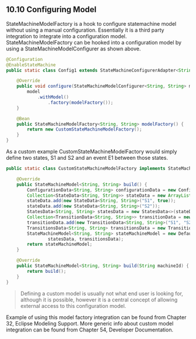 ## 10.10 Configuring Model

StateMachineModelFactory is a hook to configure statemachine model without using a manual configuration. Essentially it is a third party integration to integrate into a configuration model. StateMachineModelFactory can be hooked into a configuration model by using a StateMachineModelConfigurer as shown above.

```java
@Configuration
@EnableStateMachine
public static class Config1 extends StateMachineConfigurerAdapter<String, String> {

    @Override
    public void configure(StateMachineModelConfigurer<String, String> model) throws Exception {
        model
            .withModel()
                .factory(modelFactory());
    }

    @Bean
    public StateMachineModelFactory<String, String> modelFactory() {
        return new CustomStateMachineModelFactory();
    }
}
```

As a custom example CustomStateMachineModelFactory would simply define two states, S1 and S2 and an event E1 between those states.

```java
public static class CustomStateMachineModelFactory implements StateMachineModelFactory<String, String> {

    @Override
    public StateMachineModel<String, String> build() {
        ConfigurationData<String, String> configurationData = new ConfigurationData<>();
        Collection<StateData<String, String>> stateData = new ArrayList<>();
        stateData.add(new StateData<String, String>("S1", true));
        stateData.add(new StateData<String, String>("S2"));
        StatesData<String, String> statesData = new StatesData<>(stateData);
        Collection<TransitionData<String, String>> transitionData = new ArrayList<>();
        transitionData.add(new TransitionData<String, String>("S1", "S2", "E1"));
        TransitionsData<String, String> transitionsData = new TransitionsData<>(transitionData);
        StateMachineModel<String, String> stateMachineModel = new DefaultStateMachineModel<String, String>(configurationData,
                statesData, transitionsData);
        return stateMachineModel;
    }

    @Override
    public StateMachineModel<String, String> build(String machineId) {
        return build();
    }
}
```

> Defining a custom model is usually not what end user is looking for, although it is possible, however it is a central concept of allowing external access to this configuration model.

Example of using this model factory integration can be found from Chapter 32, Eclipse Modeling Support. More generic info about custom model integration can be found from Chapter 54, Developer Documentation.